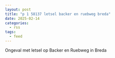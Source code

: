 ```yaml
---
layout: post
title: "p 1 58137 letsel backer en ruebweg breda"
date: 2025-02-14
categories: 
  - rss
tags: 
  - feed
---
```


Ongeval met letsel op Backer en Ruebweg in Breda
